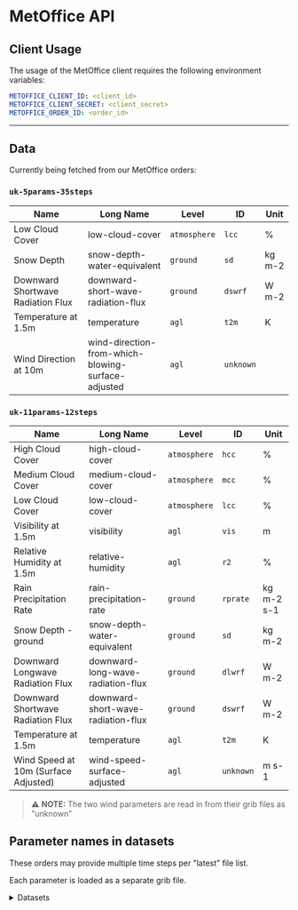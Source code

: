 # MetOffice API

## Client Usage

The usage of the MetOffice client requires the following environment variables:

```yaml
METOFFICE_CLIENT_ID: <client_id>
METOFFICE_CLIENT_SECRET: <client_secret>
METOFFICE_ORDER_ID: <order_id>
```

---


## Data

Currently being fetched from our MetOffice orders:

### `uk-5params-35steps`

| Name                              | Long Name                                          | Level        | ID        | Unit   |
|-----------------------------------|----------------------------------------------------|--------------|-----------|--------|
| Low Cloud Cover                   | low-cloud-cover                                    | `atmosphere` | `lcc`     | %      |
| Snow Depth                        | snow-depth-water-equivalent                        | `ground`     | `sd`      | kg m-2 |
| Downward Shortwave Radiation Flux | downward-short-wave-radiation-flux                 | `ground`     | `dswrf`   | W m-2  |
| Temperature at 1.5m               | temperature                                        | `agl`        | `t2m`     | K      |
| Wind Direction at 10m             | wind-direction-from-which-blowing-surface-adjusted | `agl`        | `unknown` |        |

### `uk-11params-12steps`

| Name                                 | Long Name                          | Level        | ID        | Unit       |
|--------------------------------------|------------------------------------|--------------|-----------|------------|
| High Cloud Cover                     | high-cloud-cover                   | `atmosphere` | `hcc`     | %          |
| Medium Cloud Cover                   | medium-cloud-cover                 | `atmosphere` | `mcc`     | %          |
| Low Cloud Cover                      | low-cloud-cover                    | `atmosphere` | `lcc`     | %          |
| Visibility at 1.5m                   | visibility                         | `agl`        | `vis`     | m          |
| Relative Humidity at 1.5m            | relative-humidity                  | `agl`        | `r2`      | %          |
| Rain Precipitation Rate              | rain-precipitation-rate            | `ground`     | `rprate`  | kg m-2 s-1 |
| Snow Depth - ground                  | snow-depth-water-equivalent        | `ground`     | `sd`      | kg m-2     |
| Downward Longwave Radiation Flux     | downward-long-wave-radiation-flux  | `ground`     | `dlwrf`   | W m-2      |
| Downward Shortwave Radiation Flux    | downward-short-wave-radiation-flux | `ground`     | `dswrf`   | W m-2      |
| Temperature at 1.5m                  | temperature                        | `agl`        | `t2m`     | K          |
| Wind Speed at 10m (Surface Adjusted) | wind-speed-surface-adjusted        | `agl`        | `unknown` | m s-1      |

> :warning: **NOTE:** The two wind parameters are read in from their grib files as "unknown"    

## Parameter names in datasets

These orders may provide multiple time steps per "latest" file list.

Each parameter is loaded as a separate grib file.

<details>
  <summary>Datasets</summary>

    --- relative-humidity-1.5 ---
    Dimensions:            (step: 10, y: 639, x: 455)
    Coordinates:
        time               datetime64[ns] 2023-03-08T10:00:00
      * step               (step) timedelta64[ns] 00:00:00 01:00:00 ... 12:00:00
        heightAboveGround  float64 1.5
        latitude           (y, x) float64 ...
        longitude          (y, x) float64 ...
        valid_time         (step) datetime64[ns] ...
    Dimensions without coordinates: y, x
    Data variables:
        r2                 (step, y, x) float32 ...

    --- temperature 1.5m ---
    Dimensions:            (step: 10, y: 639, x: 455)
    Coordinates:
        time               datetime64[ns] 2023-03-08T10:00:00
      * step               (step) timedelta64[ns] 00:00:00 01:00:00 ... 12:00:00
        heightAboveGround  float64 1.5
        latitude           (y, x) float64 ...
        longitude          (y, x) float64 ...
        valid_time         (step) datetime64[ns] ...
    Dimensions without coordinates: y, x
    Data variables:
        t2m                (step, y, x) float32 ... (t2m because it's called "temperature 2m", even though it's at 1.5m)

    --- visibility 1.5 ---
    Dimensions:            (step: 10, y: 639, x: 455)
    Coordinates:
        time               datetime64[ns] 2023-03-08T10:00:00
      * step               (step) timedelta64[ns] 00:00:00 01:00:00 ... 12:00:00
        heightAboveGround  float64 1.5
        latitude           (y, x) float64 ...
        longitude          (y, x) float64 ...
        valid_time         (step) datetime64[ns] ...
    Dimensions without coordinates: y, x
    Data variables:
        vis                (step, y, x) float32 ...

    --- wind speed surface adjusted ---
    Dimensions:            (step: 10, y: 639, x: 455)
    Coordinates:
        time               datetime64[ns] 2023-03-08T10:00:00
      * step               (step) timedelta64[ns] 00:00:00 01:00:00 ... 12:00:00
        heightAboveGround  float64 10.0
        latitude           (y, x) float64 ...
        longitude          (y, x) float64 ...
        valid_time         (step) datetime64[ns] ...
    Dimensions without coordinates: y, x
    Data variables:
        unknown            (step, y, x) float32 ...

    --- high cloud cover ---
    Dimensions:     (step: 10, y: 639, x: 455)
    Coordinates:
        time        datetime64[ns] 2023-03-08T10:00:00
      * step        (step) timedelta64[ns] 00:00:00 01:00:00 ... 08:00:00 12:00:00
        atmosphere  float64 0.0
        latitude    (y, x) float64 ...
        longitude   (y, x) float64 ...
        valid_time  (step) datetime64[ns] ...
    Dimensions without coordinates: y, x
    Data variables:
        hcc         (step, y, x) float32 ...

    --- low cloud cover ---
    Coordinates:
        time        datetime64[ns] 2023-03-08T10:00:00
      * step        (step) timedelta64[ns] 00:00:00 01:00:00 ... 08:00:00 12:00:00
        atmosphere  float64 0.0
        latitude    (y, x) float64 ...
        longitude   (y, x) float64 ...
        valid_time  (step) datetime64[ns] ...
    Dimensions without coordinates: y, x
    Data variables:
        lcc         (step, y, x) float32 ...

    --- medium cloud cover ---
    Dimensions:     (step: 10, y: 639, x: 455)
    Coordinates:
        time        datetime64[ns] 2023-03-08T10:00:00
      * step        (step) timedelta64[ns] 00:00:00 01:00:00 ... 08:00:00 12:00:00
        atmosphere  float64 0.0
        latitude    (y, x) float64 ...
        longitude   (y, x) float64 ...
        valid_time  (step) datetime64[ns] ...
    Dimensions without coordinates: y, x
    Data variables:
        mcc         (step, y, x) float32 ...

    --- downward longwave radiation flux ---
    Dimensions:     (step: 10, y: 639, x: 455)
    Coordinates:
        time        datetime64[ns] 2023-03-08T10:00:00
      * step        (step) timedelta64[ns] 00:00:00 01:00:00 ... 08:00:00 12:00:00
        surface     float64 0.0
        latitude    (y, x) float64 ...
        longitude   (y, x) float64 ...
        valid_time  (step) datetime64[ns] ...
    Dimensions without coordinates: y, x
    Data variables:
        dlwrf       (step, y, x) float32 ...

    --- downward shortwave radiation flux ---
    Dimensions:     (step: 10, y: 639, x: 455)
    Coordinates:
        time        datetime64[ns] 2023-03-08T10:00:00
      * step        (step) timedelta64[ns] 00:00:00 01:00:00 ... 08:00:00 12:00:00
        surface     float64 0.0
        latitude    (y, x) float64 ...
        longitude   (y, x) float64 ...
        valid_time  (step) datetime64[ns] ...
    Dimensions without coordinates: y, x
    Data variables:
        dswrf       (step, y, x) float32 ...

    --- snow depth ---
    Dimensions:     (step: 10, y: 639, x: 455)
    Coordinates:
        time        datetime64[ns] 2023-03-08T10:00:00
      * step        (step) timedelta64[ns] 00:00:00 01:00:00 ... 08:00:00 12:00:00
        surface     float64 0.0
        latitude    (y, x) float64 ...
        longitude   (y, x) float64 ...
        valid_time  (step) datetime64[ns] ...
    Dimensions without coordinates: y, x
    Data variables:
        sd          (step, y, x) float32 ...

    --- rain precipitation rate ---
    Dimensions:     (step: 10, y: 639, x: 455)
    Coordinates:
        time        datetime64[ns] 2023-03-08T21:00:00
      * step        (step) timedelta64[ns] 00:00:00 01:00:00 ... 08:00:00 12:00:00
        surface     float64 0.0
        latitude    (y, x) float64 ...
        longitude   (y, x) float64 ...
        valid_time  (step) datetime64[ns] ...
    Dimensions without coordinates: y, x
    Data variables:
        rprate      (step, y, x) float32 ...

    --- wind direction from which blowing surface adjusted ---
    Dimensions:            (step: 36, y: 639, x: 455)
    Coordinates:
        time               datetime64[ns] 2023-03-08T21:00:00
      * step               (step) timedelta64[ns] 00:00:00 ... 1 days 11:00:00
        heightAboveGround  float64 10.0
        latitude           (y, x) float64 ...
        longitude          (y, x) float64 ...
        valid_time         (step) datetime64[ns] ...
    Dimensions without coordinates: y, x
    Data variables:
        unknown            (step, y, x) float32 ...

</details>

